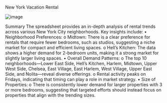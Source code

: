 New York Vacation Rental 

![image](https://github.com/user-attachments/assets/7a1a014c-a964-43e7-a51f-b144dc08d96f)


Summary
The spreadsheet provides an in-depth analysis of rental trends across various New York City neighborhoods. Key insights include:
•	Neighborhood Preferences:
o	Midtown: There is a clear preference for rentals that require fewer bedrooms, such as studios, suggesting a niche market for compact and efficient living spaces.
o	Hell’s Kitchen: The data shows a higher demand for 2-bedroom units, making it a strong market for slightly larger living spaces.
•	Overall Demand Patterns:
o	The top 10 neighborhoods—Lower East Side, Hell’s Kitchen, Harlem, Midtown, Upper West Side, Chelsea, East Village, East Harlem, West Village, Upper East Side, and Nolita—reveal diverse offerings.
o	Rental activity peaks on Fridays, indicating that timing can play a role in market strategy.
•	Size of Properties:
o	There is consistently lower demand for larger properties with 3 or more bedrooms, suggesting that targeted efforts should instead focus on properties that align with the trending sizes.


